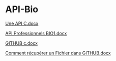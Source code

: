 # API-Bio




[Une API C.docx](https://github.com/benoit-lgrk-cv/API-Bio/files/10258398/Une.API.C.docx)

[API Professionnels BIO1.docx](https://github.com/benoit-lgrk-cv/API-Bio/files/10258395/API.Professionnels.BIO1.docx)

[GITHUB c.docx](https://github.com/benoit-lgrk-cv/API-Bio/files/10258400/GITHUB.c.docx)

[Comment récupérer un Fichier dans GITHUB.docx](https://github.com/benoit-lgrk-cv/API-Bio/files/10258403/Comment.recuperer.un.Fichier.dans.GITHUB.docx)
